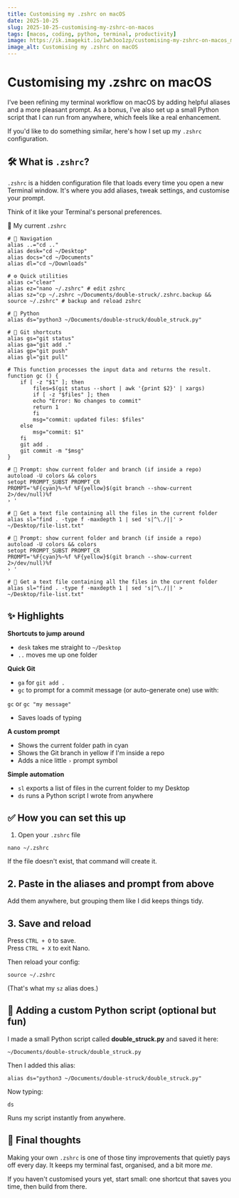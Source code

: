```yaml
---
title: Customising my .zshrc on macOS
date: 2025-10-25
slug: 2025-10-25-customising-my-zshrc-on-macos
tags: [macos, coding, python, terminal, productivity]
image: https://ik.imagekit.io/1wh3oo1zp/customising-my-zshrc-on-macos_mgdWuCAPK
image_alt: Customising my .zshrc on macOS
---
```


# Customising my .zshrc on macOS

I’ve been refining my terminal workflow on macOS by adding helpful aliases and a more pleasant prompt. As a bonus, I’ve also set up a small Python script that I can run from anywhere, which feels like a real enhancement.


If you'd like to do something similar, here's how I set up my `.zshrc` configuration.



## 🛠️ What is `.zshrc`?

`.zshrc` is a hidden configuration file that loads every time you open a new Terminal window. It's where you add aliases, tweak settings, and customise your prompt.

Think of it like your Terminal's personal preferences.

🔧 My current `.zshrc`

    # 🧭 Navigation
    alias ..="cd .."
    alias desk="cd ~/Desktop"
    alias docs="cd ~/Documents"
    alias dl="cd ~/Downloads"

    # ⚙️ Quick utilities
    alias c="clear"
    alias ez="nano ~/.zshrc" # edit zshrc
    alias sz="cp ~/.zshrc ~/Documents/double-struck/.zshrc.backup && source ~/.zshrc" # backup and reload zshrc

    # 🐍 Python
    alias ds="python3 ~/Documents/double-struck/double_struck.py"

    # 🧠 Git shortcuts
    alias gs="git status"
    alias ga="git add ."
    alias gp="git push"
    alias gl="git pull"

    # This function processes the input data and returns the result.
    function gc () {
        if [ -z "$1" ]; then
            files=$(git status --short | awk '{print $2}' | xargs)
            if [ -z "$files" ]; then
            echo "Error: No changes to commit"
            return 1
            fi
            msg="commit: updated files: $files"
        else
            msg="commit: $1"
        fi
        git add .
        git commit -m "$msg"
    }

    # 💫 Prompt: show current folder and branch (if inside a repo)
    autoload -U colors && colors
    setopt PROMPT_SUBST PROMPT_CR
    PROMPT='%F{cyan}%~%f %F{yellow}$(git branch --show-current 2>/dev/null)%f
    › '

    # 📂 Get a text file containing all the files in the current folder
    alias sl="find . -type f -maxdepth 1 | sed 's|^\./||' > ~/Desktop/file-list.txt"

    # 💫 Prompt: show current folder and branch (if inside a repo)
    autoload -U colors && colors
    setopt PROMPT_SUBST PROMPT_CR
    PROMPT='%F{cyan}%~%f %F{yellow}$(git branch --show-current 2>/dev/null)%f
    › '

    # 📂 Get a text file containing all the files in the current folder
    alias sl="find . -type f -maxdepth 1 | sed 's|^\./||' > ~/Desktop/file-list.txt"


## ✨ Highlights

**Shortcuts to jump around**

- `desk` takes me straight to `~/Desktop`
- `..` moves me up one folder

**Quick Git**

- `ga` for `git add .`
- `gc` to prompt for a commit message (or auto-generate one) use with:

`gc` or `gc "my message"`

- Saves loads of typing

**A custom prompt**

- Shows the current folder path in cyan
- Shows the Git branch in yellow if I'm inside a repo
- Adds a nice little `›` prompt symbol

**Simple automation**

- `sl` exports a list of files in the current folder to my Desktop
- `ds` runs a Python script I wrote from anywhere

## ✅ How you can set this up

1. Open your `.zshrc` file

`nano ~/.zshrc`

If the file doesn't exist, that command will create it.

## 2. Paste in the aliases and prompt from above

Add them anywhere, but grouping them like I did keeps things tidy.

## 3. Save and reload

Press `CTRL + O` to save.  
Press `CTRL + X` to exit Nano.

Then reload your config:

`source ~/.zshrc`

(That's what my `sz` alias does.)

## 🐍 Adding a custom Python script (optional but fun)

I made a small Python script called **double_struck.py** and saved it here:

`~/Documents/double-struck/double_struck.py`

Then I added this alias:

`alias ds="python3 ~/Documents/double-struck/double_struck.py"`

Now typing:

`ds`

Runs my script instantly from anywhere.

## 🎯 Final thoughts

Making your own `.zshrc` is one of those tiny improvements that quietly pays off every day. It keeps my terminal fast, organised, and a bit more _me_.

If you haven't customised yours yet, start small: one shortcut that saves you time, then build from there.